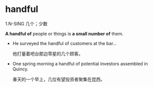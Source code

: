 # handful

1.N-SING 几个；少数

 **A handful of** people or things is **a small number of** them.

- He surveyed the handful of customers at the bar...

  他打量着吧台那边零星的几个顾客。

- One spring morning a handful of potential investors assembled in Quincy.

  春天的一个早上，几位有望投资者聚集在昆西。